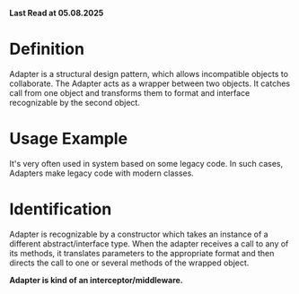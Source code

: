 ﻿**Last Read at 05.08.2025**

# Definition

<p>Adapter is a structural design pattern, which allows incompatible objects to collaborate. The Adapter acts as a wrapper between two objects. It catches call from one object and transforms them to format and interface recognizable by the second object.</p>

# Usage Example

<p>It's very often used in system based on some legacy code. In such cases, Adapters make legacy code with modern classes.</p>

# Identification

<p>Adapter is recognizable by a constructor which takes an instance of a different abstract/interface type. When the adapter receives a call to any of its  methods, it translates parameters to the appropriate format and then directs the call to one or several methods of the wrapped object.</p>

<b>Adapter is kind of an interceptor/middleware.</b>
